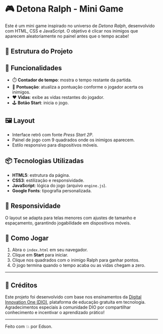 # 🎮 Detona Ralph - Mini Game

Este é um mini game inspirado no universo de *Detona Ralph*, desenvolvido com HTML, CSS e JavaScript. O objetivo é clicar nos inimigos que aparecem aleatoriamente no painel antes que o tempo acabe!

## 📁 Estrutura do Projeto

## 🧠 Funcionalidades

- ⏱️ **Contador de tempo**: mostra o tempo restante da partida.
- 🧮 **Pontuação**: atualiza a pontuação conforme o jogador acerta os inimigos.
- ❤️ **Vidas**: exibe as vidas restantes do jogador.
- 🕹️ **Botão Start**: inicia o jogo.

## 🖼️ Layout

- Interface retrô com fonte *Press Start 2P*.
- Painel de jogo com 9 quadrados onde os inimigos aparecem.
- Estilo responsivo para dispositivos móveis.

## 📦 Tecnologias Utilizadas

- **HTML5**: estrutura da página.
- **CSS3**: estilização e responsividade.
- **JavaScript**: lógica do jogo (arquivo `engine.js`).
- **Google Fonts**: tipografia personalizada.

## 📱 Responsividade

O layout se adapta para telas menores com ajustes de tamanho e espaçamento, garantindo jogabilidade em dispositivos móveis.

## 🚀 Como Jogar

1. Abra o `index.html` em seu navegador.
2. Clique em **Start** para iniciar.
3. Clique nos quadrados com o inimigo Ralph para ganhar pontos.
4. O jogo termina quando o tempo acaba ou as vidas chegam a zero.

---

## 🙌 Créditos

Este projeto foi desenvolvido com base nos ensinamentos da [Digital Innovation One (DIO)](https://www.dio.me), plataforma de educação gratuita em tecnologia.  
Agradecimentos especiais à comunidade DIO por compartilhar conhecimento e incentivar o aprendizado prático!

---

Feito com 💥 por Edson.